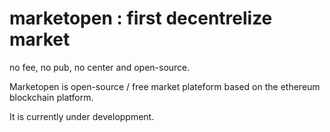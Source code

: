 # marketopen : first decentrelize market
no fee, no pub, no center and open-source.

Marketopen is open-source / free market plateform based on the ethereum blockchain platform.

It is currently under developpment.

